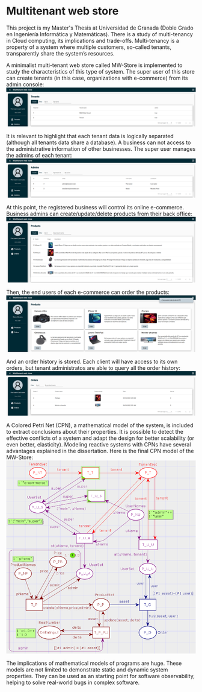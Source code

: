 # Multitenant web store

This project is my Master's Thesis at Universidad de Granada (Doble Grado en Ingeniería Informática y Matemáticas).
There is a study of multi-tenancy in Cloud computing, its implications and trade-offs.
Multi-tenancy is a property of a system where multiple customers, so-called tenants, transparently share the system’s resources.

A minimalist multi-tenant web store called MW-Store is implemented to study the characteristics of this type of system.
The super user of this store can create tenants (in this case, organizations with e-commerce) from its admin console:
![Tenant management from super user](resources/ecommerce-multi-tenancy-tenants.png)

It is relevant to highlight that each tenant data is logically separated (although all tenants data share a database).
A business can not access to the administrative information of other businesses.
The super user manages the admins of each tenant:
![Admin management from super user](resources/ecommerce-multi-tenancy-admins.png)

At this point, the registered business will control its online e-commerce.
Business admins can create/update/delete products from their back office:
![Admin product management](resources/ecommerce-multi-tenancy-admin-products-management.png)

Then, the end users of each e-commerce can order the products:
![User order product](resources/ecommerce-multi-tenancy-products.png)

And an order history is stored. Each client will have access to its own orders, but tenant administratos are able to query all the order history:
![Admin order history view](resources/ecommerce-multi-tenancy-admin-orders-view.png)


A Colored Petri Net (CPN), a mathematical model of the system, is included to extract conclusions about their properties.
It is possible to detect the effective conflicts of a system and adapt the design for better scalability (or even better, elasticity).
Modeling reactive systems with CPNs have several advantages explained in the dissertation.
Here is the final CPN model of the MW-Store:
![MWS CPN](resources/mws_cpn_secure_net.png)

The implications of mathematical models of programs are huge.
These models are not limited to demonstrate static and dynamic system properties.
They can be used as an starting point for software observability, helping to solve real-world bugs in complex software.